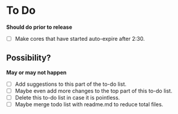 # To Do
**Should do prior to release**

- [ ] Make cores that have started auto-expire after 2:30.


## Possibility?
**May or may not happen**

- [ ] Add suggestions to this part of the to-do list.
- [ ] Maybe even add more changes to the top part of this to-do list.
- [ ] Delete this to-do list in case it is pointless.
- [ ] Maybe merge todo list with readme.md to reduce total files.
